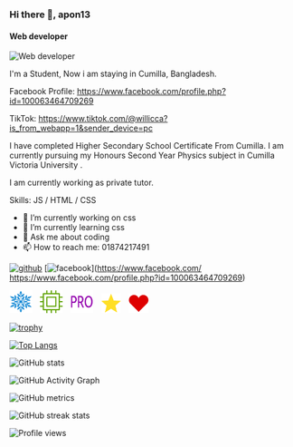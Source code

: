 ### Hi there 👋, apon13
#### Web developer
![Web developer](https://scontent.fcgp3-2.fna.fbcdn.net/v/t1.6435-9/166716923_139771258148364_2262116191855576162_n.jpg?_nc_cat=109&ccb=1-7&_nc_sid=174925&_nc_eui2=AeEeq_K_0EEVr2zsKsWR-QCLoFhFFZNgyIugWEUVk2DIiyXzEcXFNrf4dBYG3EDFlM1ao25IDO3UASrtV0207AM-&_nc_ohc=cDcgK4PbN7UAX_uS8YC&_nc_ht=scontent.fcgp3-2.fna&oh=00_AT8cNtVbg_9Q5W1P7WvqBaU_6RZhOWw7bpXMRqSwuuJSww&oe=632C9272)

I'm a Student, Now i am staying in Cumilla, Bangladesh.

Facebook Profile: https://www.facebook.com/profile.php?id=100063464709269

 TikTok: https://www.tiktok.com/@willicca?is_from_webapp=1&sender_device=pc

I have completed Higher Secondary School Certificate From Cumilla. I am currently pursuing my Honours Second Year Physics subject in Cumilla Victoria University .

I am currently working as private tutor.

Skills:  JS / HTML / CSS

- 🔭 I’m currently working on css 
- 🌱 I’m currently learning css 
- 💬 Ask me about coding 
- 📫 How to reach me: 01874217491 


[<img src='https://cdn.jsdelivr.net/npm/simple-icons@3.0.1/icons/github.svg' alt='github' height='40'>](https://github.com/apon13)  [<img src='https://cdn.jsdelivr.net/npm/simple-icons@3.0.1/icons/facebook.svg' alt='facebook' height='40'>](https://www.facebook.com/ https://www.facebook.com/profile.php?id=100063464709269)  

<a href='https://archiveprogram.github.com/'><img src='https://raw.githubusercontent.com/acervenky/animated-github-badges/master/assets/acbadge.gif' width='40' height='40'></a> <a href='https://docs.github.com/en/developers'><img src='https://raw.githubusercontent.com/acervenky/animated-github-badges/master/assets/devbadge.gif' width='40' height='40'></a> <a href='https://github.com/pricing'><img src='https://raw.githubusercontent.com/acervenky/animated-github-badges/master/assets/pro.gif' width='40' height='40'></a> <a href='https://stars.github.com/'><img src='https://raw.githubusercontent.com/acervenky/animated-github-badges/master/assets/starbadge.gif' width='35' height='35'></a> <a href='https://docs.github.com/en/github/supporting-the-open-source-community-with-github-sponsors'><img src='https://raw.githubusercontent.com/acervenky/animated-github-badges/master/assets/sponsorbadge.gif' width='35' height='35'></a> 

[![trophy](https://github-profile-trophy.vercel.app/?username=apon13)](https://github.com/ryo-ma/github-profile-trophy)

[![Top Langs](https://github-readme-stats.vercel.app/api/top-langs/?username=apon13)](https://github.com/anuraghazra/github-readme-stats)

![GitHub stats](https://github-readme-stats.vercel.app/api?username=apon13&show_icons=true&count_private=true)  

![GitHub Activity Graph](https://activity-graph.herokuapp.com/graph?username=apon13)  

![GitHub metrics](https://metrics.lecoq.io/apon13)  

![GitHub streak stats](https://github-readme-streak-stats.herokuapp.com/?user=apon13)  

![Profile views](https://gpvc.arturio.dev/apon13)  




